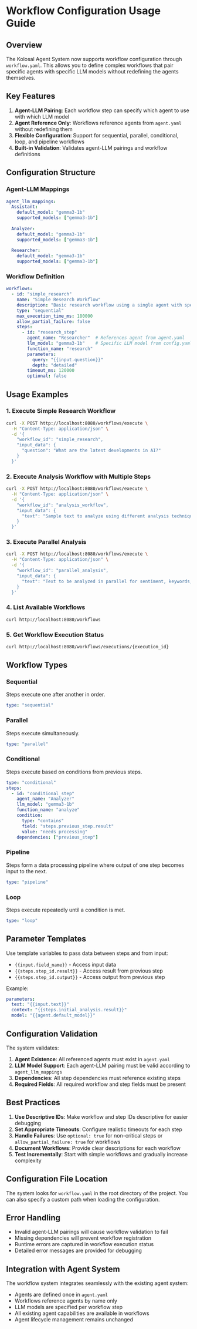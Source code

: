 # Workflow Configuration Usage Guide

## Overview

The Kolosal Agent System now supports workflow configuration through `workflow.yaml`. This allows you to define complex workflows that pair specific agents with specific LLM models without redefining the agents themselves.

## Key Features

1. **Agent-LLM Pairing**: Each workflow step can specify which agent to use with which LLM model
2. **Agent Reference Only**: Workflows reference agents from `agent.yaml` without redefining them
3. **Flexible Configuration**: Support for sequential, parallel, conditional, loop, and pipeline workflows
4. **Built-in Validation**: Validates agent-LLM pairings and workflow definitions

## Configuration Structure

### Agent-LLM Mappings

```yaml
agent_llm_mappings:
  Assistant:
    default_model: "gemma3-1b"
    supported_models: ["gemma3-1b"]
    
  Analyzer:
    default_model: "gemma3-1b"
    supported_models: ["gemma3-1b"]
    
  Researcher:
    default_model: "gemma3-1b"
    supported_models: ["gemma3-1b"]
```

### Workflow Definition

```yaml
workflows:
  - id: "simple_research"
    name: "Simple Research Workflow"
    description: "Basic research workflow using a single agent with specific LLM"
    type: "sequential"
    max_execution_time_ms: 180000
    allow_partial_failure: false
    steps:
      - id: "research_step"
        agent_name: "Researcher"  # References agent from agent.yaml
        llm_model: "gemma3-1b"    # Specific LLM model from config.yaml
        function_name: "research"
        parameters:
          query: "{{input.question}}"
          depth: "detailed"
        timeout_ms: 120000
        optional: false
```

## Usage Examples

### 1. Execute Simple Research Workflow

```bash
curl -X POST http://localhost:8080/workflows/execute \
  -H "Content-Type: application/json" \
  -d '{
    "workflow_id": "simple_research",
    "input_data": {
      "question": "What are the latest developments in AI?"
    }
  }'
```

### 2. Execute Analysis Workflow with Multiple Steps

```bash
curl -X POST http://localhost:8080/workflows/execute \
  -H "Content-Type: application/json" \
  -d '{
    "workflow_id": "analysis_workflow",
    "input_data": {
      "text": "Sample text to analyze using different analysis techniques"
    }
  }'
```

### 3. Execute Parallel Analysis

```bash
curl -X POST http://localhost:8080/workflows/execute \
  -H "Content-Type: application/json" \
  -d '{
    "workflow_id": "parallel_analysis",
    "input_data": {
      "text": "Text to be analyzed in parallel for sentiment, keywords, and summary"
    }
  }'
```

### 4. List Available Workflows

```bash
curl http://localhost:8080/workflows
```

### 5. Get Workflow Execution Status

```bash
curl http://localhost:8080/workflows/executions/{execution_id}
```

## Workflow Types

### Sequential
Steps execute one after another in order.

```yaml
type: "sequential"
```

### Parallel
Steps execute simultaneously.

```yaml
type: "parallel"
```

### Conditional
Steps execute based on conditions from previous steps.

```yaml
type: "conditional"
steps:
  - id: "conditional_step"
    agent_name: "Analyzer"
    llm_model: "gemma3-1b"
    function_name: "analyze"
    condition:
      type: "contains"
      field: "steps.previous_step.result"
      value: "needs processing"
    dependencies: ["previous_step"]
```

### Pipeline
Steps form a data processing pipeline where output of one step becomes input to the next.

```yaml
type: "pipeline"
```

### Loop
Steps execute repeatedly until a condition is met.

```yaml
type: "loop"
```

## Parameter Templates

Use template variables to pass data between steps and from input:

- `{{input.field_name}}` - Access input data
- `{{steps.step_id.result}}` - Access result from previous step
- `{{steps.step_id.output}}` - Access output from previous step

Example:
```yaml
parameters:
  text: "{{input.text}}"
  context: "{{steps.initial_analysis.result}}"
  model: "{{agent.default_model}}"
```

## Configuration Validation

The system validates:

1. **Agent Existence**: All referenced agents must exist in `agent.yaml`
2. **LLM Model Support**: Each agent-LLM pairing must be valid according to `agent_llm_mappings`
3. **Dependencies**: All step dependencies must reference existing steps
4. **Required Fields**: All required workflow and step fields must be present

## Best Practices

1. **Use Descriptive IDs**: Make workflow and step IDs descriptive for easier debugging
2. **Set Appropriate Timeouts**: Configure realistic timeouts for each step
3. **Handle Failures**: Use `optional: true` for non-critical steps or `allow_partial_failure: true` for workflows
4. **Document Workflows**: Provide clear descriptions for each workflow
5. **Test Incrementally**: Start with simple workflows and gradually increase complexity

## Configuration File Location

The system looks for `workflow.yaml` in the root directory of the project. You can also specify a custom path when loading the configuration.

## Error Handling

- Invalid agent-LLM pairings will cause workflow validation to fail
- Missing dependencies will prevent workflow registration
- Runtime errors are captured in workflow execution status
- Detailed error messages are provided for debugging

## Integration with Agent System

The workflow system integrates seamlessly with the existing agent system:

- Agents are defined once in `agent.yaml`
- Workflows reference agents by name only
- LLM models are specified per workflow step
- All existing agent capabilities are available in workflows
- Agent lifecycle management remains unchanged
